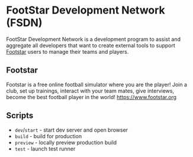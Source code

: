 # FootStar Development Network (FSDN)

FootStar Development Network is a development program to assist and aggregate all developers that want to create external tools to support [Footstar](https://www.footstar.org) users to manage their teams and players.

## Footstar 
Footstar is a free online football simulator where you are the player! Join a club, set up trainings, interact with your team mates, give interviews, become the best football player in the world!
https://www.footstar.org

## Scripts

- `dev`/`start` - start dev server and open browser
- `build` - build for production
- `preview` - locally preview production build
- `test` - launch test runner
